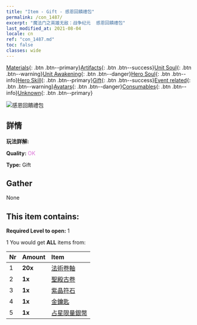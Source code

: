 ```yaml
---
title: "Item - Gift - 感恩回饋禮包"
permalink: /con_1487/
excerpt: "魔法门之英雄无敌：战争纪元  感恩回饋禮包"
last_modified_at: 2021-08-04
locale: cn
ref: "con_1487.md"
toc: false
classes: wide
---
```

 [Materials](/ItemsCN/){: .btn .btn--primary}[Artifacts](/ItemsCN/Artifacts/){: .btn .btn--success}[Unit Soul](/ItemsCN/UnitSoul/){: .btn .btn--warning}[Unit Awakening](/ItemsCN/UnitAwakening/){: .btn .btn--danger}[Hero Soul](/ItemsCN/HeroSoul/){: .btn .btn--info}[Hero Skill](/ItemsCN/HeroSkill/){: .btn .btn--primary}[Gift](/ItemsCN/Gift/){: .btn .btn--success}[Event related](/ItemsCN/Events/){: .btn .btn--warning}[Avatars](/ItemsCN/Avatars/){: .btn .btn--danger}[Consumables](/ItemsCN/Consumables/){: .btn .btn--info}[Unknown](/ItemsCN/Unknown/){: .btn .btn--primary}

 ![感恩回饋禮包](/images/t/i_906011.png)

## 詳情
 **玩法詳解:** 

 **Quality:** <span style="color: #DA70D6">OK</span>

 **Type:** Gift

## Gather

  None

## This item contains:

 **Required Level to open:** 1

 1 You would get **ALL** items  from:

  | Nr | Amount |     Item    |
  |:---|:-------|:------------|
  | 1 |  **20x** | [法術卷軸](/cn/Items/con_694/) |  | 
  | 2 |  **1x** | [聖殿古卷](/cn/Items/con_697/) |  | 
  | 3 |  **1x** | [紫晶符石](/cn/Items/con_720/) |  | 
  | 4 |  **1x** | [金鑰匙](/cn/Items/con_783/) |  | 
  | 5 |  **1x** | [占星限量銀幣](/cn/Items/con_969/) |  | 
